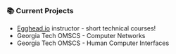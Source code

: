 ### 📚 Current Projects

- [Egghead.io](https://egghead.io/) instructor - short technical courses!
- Georgia Tech OMSCS - Computer Networks
- Georgia Tech OMSCS - Human Computer Interfaces
